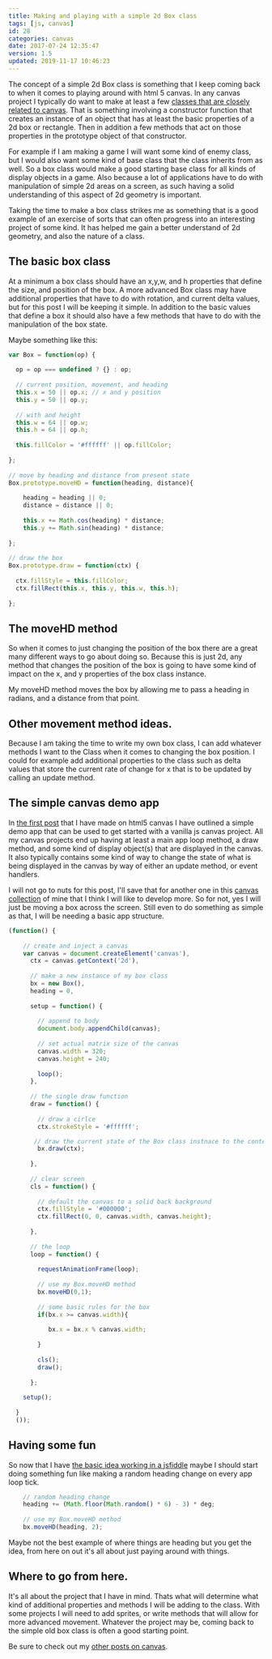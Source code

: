 ```yaml
---
title: Making and playing with a simple 2d Box class
tags: [js, canvas]
id: 28
categories: canvas
date: 2017-07-24 12:35:47
version: 1.5
updated: 2019-11-17 10:46:23
---
```


The concept of a simple 2d Box class is something that I keep coming back to when it comes to playing around with html 5 canvas. In any canvas project I typically do want to make at least a few [classes that are closely related to canvas](https://dev.to/washingtonsteven/playing-with-canvas-and-es6-classes). That is something involving a constructor function that creates an instance of an object that has at least the basic properties of a 2d box or rectangle. Then  in addition a few methods that act on those properties in the prototype object of that constructor.

For example if I am making a game I will want some kind of enemy class, but I would also want some kind of base class that the class inherits from as well. So a box class would make a good starting base class for all kinds of display objects in a game. Also because a lot of applications have to do with manipulation of simple 2d areas on a screen, as such having a solid understanding of this aspect of 2d geometry is important.

Taking the time to make a box class strikes me as something that is a good example of an exercise of sorts that can often progress into an interesting project of some kind. It has helped me gain a better understand of 2d geometry, and also the nature of a class.

<!-- more -->

## The basic box class

At a minimum a box class should have an x,y,w, and h properties that define the size, and position of the box. A more advanced Box class may have additional properties that have to do with rotation, and current delta values, but for this post I will be keeping it simple. In addition to the basic values that define a box it should also have a few methods that have to do with the manipulation of the box state.

Maybe something like this:

```js
var Box = function(op) {
 
  op = op === undefined ? {} : op;
 
  // current position, movement, and heading
  this.x = 50 || op.x; // x and y position
  this.y = 50 || op.y;
 
  // with and height
  this.w = 64 || op.w;
  this.h = 64 || op.h;
  
  this.fillColor = '#ffffff' || op.fillColor;
 
};
 
// move by heading and distance from present state
Box.prototype.moveHD = function(heading, distance){
 
    heading = heading || 0;
    distance = distance || 0;
    
    this.x += Math.cos(heading) * distance;
    this.y += Math.sin(heading) * distance;
 
};
 
// draw the box
Box.prototype.draw = function(ctx) {
 
  ctx.fillStyle = this.fillColor;
  ctx.fillRect(this.x, this.y, this.w, this.h);
 
};
```

## The moveHD method

So when it comes to just changing the position of the box there are a great many different ways to go about doing so. Because this is just 2d, any method that changes the position of the box is going to have some kind of impact on the x, and y properties of the box class instance.

My moveHD method moves the box by allowing me to pass a heading in radians, and a distance from that point. 

## Other movement method ideas.

Because I am taking the time to write my own box class, I can add whatever methods I want to the Class when it comes to changing the box position. I could for example add additional properties to the class such as delta values that store the current rate of change for x that is to be updated by calling an update method.


## The simple canvas demo app

In [the first post](/2017/05/17/canvas-getting-started/) that I have made on html5 canvas I have outlined a simple demo app that can be used to get started with a vanilla js canvas project. All my canvas projects end up having at least a main app loop method, a draw method, and some kind of display object(s) that are displayed in the canvas. It also typically contains some kind of way to change the state of what is being displayed in the canvas by way of either an update method, or event handlers.

I will not go to nuts for this post, I'll save that for another one in this [canvas collection](/categories/canvas/) of mine that I think I will like to develop more. So for not, yes I will just be moving a box across the screen. Still even to do something as simple as that, I will be needing a basic app structure.

```js
(function() {
 
    // create and inject a canvas
    var canvas = document.createElement('canvas'),
      ctx = canvas.getContext('2d'),
 
      // make a new instance of my box class
      bx = new Box(),
      heading = 0,
      
      setup = function() {
 
        // append to body
        document.body.appendChild(canvas);
 
        // set actual matrix size of the canvas
        canvas.width = 320;
        canvas.height = 240;
 
        loop();
      },
 
      // the single draw function
      draw = function() {
 
        // draw a cirlce
        ctx.strokeStyle = '#ffffff';

       // draw the current state of the Box class instnace to the context
        bx.draw(ctx);
 
      },
 
      // clear screen
      cls = function() {
 
        // default the canvas to a solid back background
        ctx.fillStyle = '#000000';
        ctx.fillRect(0, 0, canvas.width, canvas.height);
 
      },
 
      // the loop
      loop = function() {
 
        requestAnimationFrame(loop);
        
        // use my Box.moveHD method
        bx.moveHD(0,1);
        
        // some basic rules for the box
        if(bx.x >= canvas.width){
        
           bx.x = bx.x % canvas.width;
        
        }
        
        cls();
        draw();
 
      };
 
    setup();
 
  }
  ());
```

## Having some fun

So now that I have [the basic idea working in a jsfiddle](https://jsfiddle.net/dustinpfister/sdbcLk94/) maybe I should start doing something fun like making a random heading change on every app loop tick.

```js
    // random heading change
    heading += (Math.floor(Math.random() * 6) - 3) * deg;
 
    // use my Box.moveHD method
    bx.moveHD(heading, 2);
```


<div id="app_1" class="blog_app">
</div>
<script>

var Box = function(op) {

  op = op === undefined ? {} : op;

  // current position, movement, and heading
  this.x = 100 || op.x; // x and y position
  this.y = 50 || op.y;

  // with and height
  this.w = 64 || op.w;
  this.h = 64 || op.h;

  this.fillColor = '#ffffff' || op.fillColor;

};

// move by heading and distance from present state
Box.prototype.moveHD = function(heading, distance) {

  heading = heading || 0;
  distance = distance || 0;

  this.x += Math.cos(heading) * distance;
  this.y += Math.sin(heading) * distance;

};

// draw the box
Box.prototype.draw = function(ctx) {

  ctx.fillStyle = this.fillColor;
  ctx.fillRect(this.x, this.y, this.w, this.h);

};

(function() {

    // create and inject a canvas
    var canvas = document.createElement('canvas'),
      ctx = canvas.getContext('2d'),

      bx = new Box(),

      setup = function() {

        // append to body
        document.getElementById('app_1').appendChild(canvas);

        // set actual matrix size of the canvas
        canvas.width = 320;
        canvas.height = 240;

        loop();
      },


      heading = 0,
      deg = Math.PI / 180,
      update = function() {

       // random heading change
        heading +=  (Math.floor(Math.random() * 6) - 3) * deg;

        // use my Box.moveHD method
        bx.moveHD(heading, 2);

        // some basic rules for the box
        if (bx.x < 0 - bx.w) {

          bx.x = canvas.width - Math.abs(bx.x) % canvas.width + bx.w;

        }

        if (bx.x > canvas.width) {

          bx.x = bx.x % canvas.width - bx.w;

        }

        if (bx.y < 0 - bx.h) {

          bx.y = canvas.height - Math.abs(bx.y) % canvas.height + bx.h;

        }

        if (bx.y > canvas.height) {

          bx.y = bx.y % canvas.height - bx.h;

        }

      },

      // the single draw function
      draw = function() {

        // draw a cirlce
        ctx.strokeStyle = '#ffffff';

        // draw the current state of the Box class instnace to the context
        bx.draw(ctx);

      },

      // clear screen
      cls = function() {

        // default the canvas to a solid back background
        ctx.fillStyle = '#000000';
        ctx.fillRect(0, 0, canvas.width, canvas.height);

      },

      // the loop
      loop = function() {

        requestAnimationFrame(loop);

        update();

        cls();
        draw();

      };

    setup();

  }
  ());

</script>

Maybe not the best example of where things are heading but you get the idea, from here on out it's all about just paying around with things.

## Where to go from here.

It's all about the project that I have in mind. Thats what will determine what kind of additional properties and methods I will be adding to the class. With some projects I will need to add sprites, or write methods that will allow for more advanced movement. Whatever the project may be, coming back to the simple old box class is often a good starting point.

Be sure to check out my [other posts on canvas](/categories/canvas/).